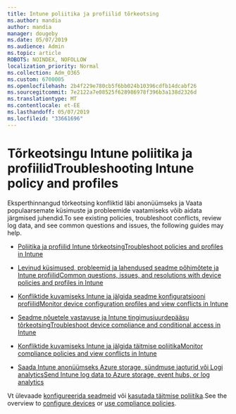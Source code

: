 ```yaml
---
title: Intune poliitika ja profiilid tõrkeotsing
ms.author: mandia
author: mandia
manager: dougeby
ms.date: 05/07/2019
ms.audience: Admin
ms.topic: article
ROBOTS: NOINDEX, NOFOLLOW
localization_priority: Normal
ms.collection: Adm_O365
ms.custom: 6700005
ms.openlocfilehash: 2b4f229e780cb5f6bb024b10396cdfb14dcabf26
ms.sourcegitcommit: 7e2122a7e08525f628986978f396b3a138d2326d
ms.translationtype: MT
ms.contentlocale: et-EE
ms.lasthandoff: 05/07/2019
ms.locfileid: "33661696"
---
```

# <a name="troubleshooting-intune-policy-and-profiles"></a><span data-ttu-id="d0fdb-102">Tõrkeotsingu Intune poliitika ja profiilid</span><span class="sxs-lookup"><span data-stu-id="d0fdb-102">Troubleshooting Intune policy and profiles</span></span>

<span data-ttu-id="d0fdb-103">Eksperthinnangud tõrkeotsing konfliktid läbi anonüümseks ja Vaata populaarsemate küsimuste ja probleemide vaatamiseks võib aidata järgmised juhendid.</span><span class="sxs-lookup"><span data-stu-id="d0fdb-103">To see existing policies, troubleshoot conflicts, review log data, and see common questions and issues, the following guides may help.</span></span>

- [<span data-ttu-id="d0fdb-104">Poliitika ja profiilid Intune tõrkeotsing</span><span class="sxs-lookup"><span data-stu-id="d0fdb-104">Troubleshoot policies and profiles in Intune</span></span>](https://docs.microsoft.com/intune/troubleshoot-policies-in-microsoft-intune)

- [<span data-ttu-id="d0fdb-105">Levinud küsimused, probleemid ja lahendused seadme põhimõtete ja Intune profiilid</span><span class="sxs-lookup"><span data-stu-id="d0fdb-105">Common questions, issues, and resolutions with device policies and profiles in Intune</span></span>](https://docs.microsoft.com/intune/device-profile-troubleshoot)

- [<span data-ttu-id="d0fdb-106">Konfliktide kuvamiseks Intune ja jälgida seadme konfiguratsiooni profiilid</span><span class="sxs-lookup"><span data-stu-id="d0fdb-106">Monitor device configuration profiles and view conflicts in Intune</span></span>](https://docs.microsoft.com/intune/device-profile-monitor)

- [<span data-ttu-id="d0fdb-107">Seadme nõuetele vastavuse ja Intune tingimusjuurdepääsu tõrkeotsing</span><span class="sxs-lookup"><span data-stu-id="d0fdb-107">Troubleshoot device compliance and conditional access in Intune</span></span>](https://docs.microsoft.com/intune/troubleshoot-conditional-access)

- [<span data-ttu-id="d0fdb-108">Konfliktide kuvamiseks Intune ja jälgida täitmise poliitika</span><span class="sxs-lookup"><span data-stu-id="d0fdb-108">Monitor compliance policies and view conflicts in Intune</span></span>](https://docs.microsoft.com/intune/compliance-policy-monitor)

- [<span data-ttu-id="d0fdb-109">Saada Intune anonüümseks Azure storage, sündmuse jaoturid või Logi analytics</span><span class="sxs-lookup"><span data-stu-id="d0fdb-109">Send Intune log data to Azure storage, event hubs, or log analytics</span></span>](https://docs.microsoft.com/intune/review-logs-using-azure-monitor)

<span data-ttu-id="d0fdb-110">Vt ülevaade [konfigureerida seadmeid](https://docs.microsoft.com/intune/device-profiles) või [kasutada täitmise poliitika](https://docs.microsoft.com/intune/device-compliance-get-started).</span><span class="sxs-lookup"><span data-stu-id="d0fdb-110">See the overview to [configure devices](https://docs.microsoft.com/intune/device-profiles) or [use compliance policies](https://docs.microsoft.com/intune/device-compliance-get-started).</span></span>